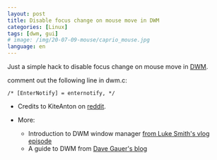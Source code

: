 ```yaml
---
layout: post
title: Disable focus change on mouse move in DWM 
categories: [Linux]
tags: [dwm, gui]
# image: /img/20-07-09-mouse/caprio_mouse.jpg
language: en
---
```

Just a simple hack to disable focus change on mouse move in [DWM](https://dwm.suckless.org/). <!-- excerpt -->

comment out the following line in dwm.c:

	/* [EnterNotify] = enternotify, */

- Credits to KiteAnton on [reddit](https://www.reddit.com/r/suckless/comments/apz54q/dwm_disable_focus_change_on_mouse_move/).

- More:
  - Introduction to DWM window manager [from Luke Smith's vlog episode](https://youtu.be/unqsQJaECv0)
  - A guide to DWM from [Dave Gauer's blog](https://ratfactor.com/dwm)  
